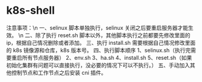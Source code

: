 # k8s-shell
注意事项：\n
一、selinux 脚本单独执行，selinux 关闭之后要重启服务器才能生效。 \n
二、除了执行 reset.sh 脚本以外，其他脚本执行之前都要先修改里面的 ip，根据自己情况删除或者添加。
三、执行 install.sh 需要根据自己情况修改里面的 k8s 镜像源和仓库，k8s 版本号。
四、执行脚本顺序
1、selinux.sh（执行完需要重启所有节点服务器）
2、env.sh
3、ha.sh
4、install.sh
5、reset.sh（如果初始化集群有问题可以直接执行，没必要的情况下可以不执行。） 
五、手动加入其他控制节点和工作节点之后安装 cni 插件。
